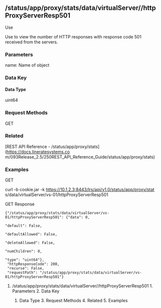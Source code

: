 ## /status/app/proxy/stats/data/virtualServer/<name>/httpProxyServerResp501

Use

Use to view the number of HTTP responses with response code 501 received from
the servers.

### Parameters

name: Name of object

### Data Key

#### Data Type

uint64

### Request Methods

GET

### Related

[REST API Reference - /status/app/proxy/stats](https://docs.lineratesystems.co
m/093Release_2.5/250REST_API_Reference_Guide/status/app/proxy/stats)

### Examples

GET

curl -b cookie.jar -k https://10.1.2.3:8443/lrs/api/v1.0/status/app/proxy/stat
s/data/virtualServer/vs-01/httpProxyServerResp501

GET Response

    
    {"/status/app/proxy/stats/data/virtualServer/vs-01/httpProxyServerResp501": {"data": 0,
                                                                               "default": False,
                                                                               "defaultAllowed": False,
                                                                               "deleteAllowed": False,
                                                                               "numChildren": 0,
                                                                               "type": "uint64"},
     "httpResponseCode": 200,
     "recurse": False,
     "requestPath": "/status/app/proxy/stats/data/virtualServer/vs-01/httpProxyServerResp501"}
    

  1. /status/app/proxy/stats/data/virtualServer/<name>/httpProxyServerResp501
    1. Parameters
    2. Data Key
      1. Data Type
    3. Request Methods
    4. Related
    5. Examples

